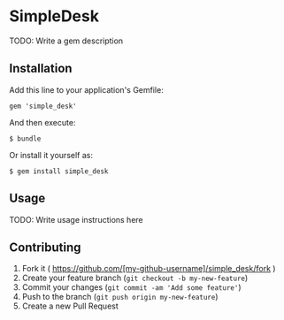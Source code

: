 # SimpleDesk

TODO: Write a gem description

## Installation

Add this line to your application's Gemfile:

    gem 'simple_desk'

And then execute:

    $ bundle

Or install it yourself as:

    $ gem install simple_desk

## Usage

TODO: Write usage instructions here

## Contributing

1. Fork it ( https://github.com/[my-github-username]/simple_desk/fork )
2. Create your feature branch (`git checkout -b my-new-feature`)
3. Commit your changes (`git commit -am 'Add some feature'`)
4. Push to the branch (`git push origin my-new-feature`)
5. Create a new Pull Request
